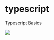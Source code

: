 # typescript
Typescript Basics

![](https://images.velog.io/images/april_5/post/66fa4da9-025d-4c93-857d-97e10c0d1515/%E1%84%89%E1%85%B3%E1%84%8F%E1%85%B3%E1%84%85%E1%85%B5%E1%86%AB%E1%84%89%E1%85%A3%E1%86%BA%202021-09-10%2008.07.20.png)
